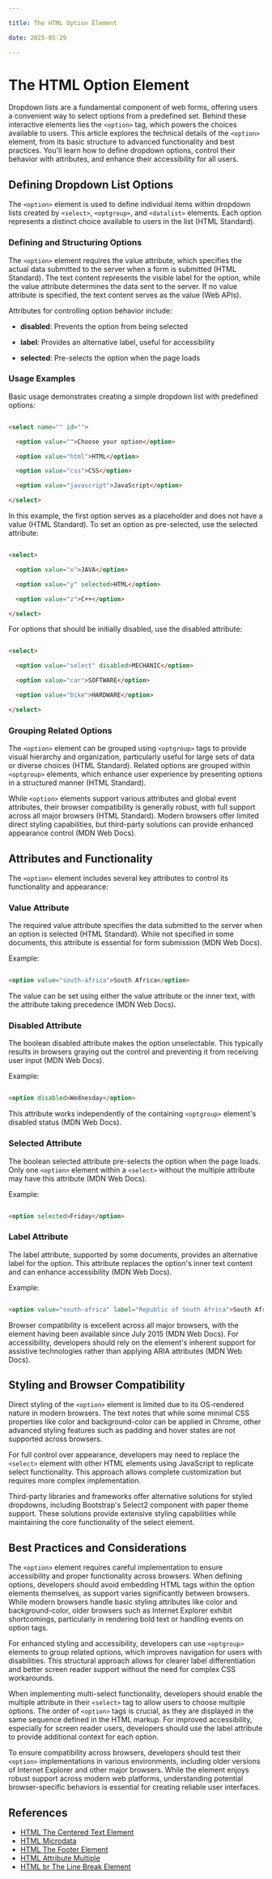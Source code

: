 ```yaml
---

title: The HTML Option Element

date: 2025-05-29

---
```



# The HTML Option Element

Dropdown lists are a fundamental component of web forms, offering users a convenient way to select options from a predefined set. Behind these interactive elements lies the `<option>` tag, which powers the choices available to users. This article explores the technical details of the `<option>` element, from its basic structure to advanced functionality and best practices. You'll learn how to define dropdown options, control their behavior with attributes, and enhance their accessibility for all users.


## Defining Dropdown List Options

The `<option>` element is used to define individual items within dropdown lists created by `<select>`, `<optgroup>`, and `<datalist>` elements. Each option represents a distinct choice available to users in the list (HTML Standard).


### Defining and Structuring Options

The `<option>` element requires the value attribute, which specifies the actual data submitted to the server when a form is submitted (HTML Standard). The text content represents the visible label for the option, while the value attribute determines the data sent to the server. If no value attribute is specified, the text content serves as the value (Web APIs).

Attributes for controlling option behavior include:

- **disabled**: Prevents the option from being selected

- **label**: Provides an alternative label, useful for accessibility

- **selected**: Pre-selects the option when the page loads


### Usage Examples

Basic usage demonstrates creating a simple dropdown list with predefined options:

```html

<select name="" id="">

  <option value="">Choose your option</option>

  <option value="html">HTML</option>

  <option value="css">CSS</option>

  <option value="javascript">JavaScript</option>

</select>

```

In this example, the first option serves as a placeholder and does not have a value (HTML Standard). To set an option as pre-selected, use the selected attribute:

```html

<select>

  <option value="x">JAVA</option>

  <option value="y" selected>HTML</option>

  <option value="z">C++</option>

</select>

```

For options that should be initially disabled, use the disabled attribute:

```html

<select>

  <option value="select" disabled>MECHANIC</option>

  <option value="car">SOFTWARE</option>

  <option value="bike">HARDWARE</option>

</select>

```


### Grouping Related Options

The `<option>` element can be grouped using `<optgroup>` tags to provide visual hierarchy and organization, particularly useful for large sets of data or diverse choices (HTML Standard). Related options are grouped within `<optgroup>` elements, which enhance user experience by presenting options in a structured manner (HTML Standard).

While `<option>` elements support various attributes and global event attributes, their browser compatibility is generally robust, with full support across all major browsers (HTML Standard). Modern browsers offer limited direct styling capabilities, but third-party solutions can provide enhanced appearance control (MDN Web Docs).


## Attributes and Functionality

The `<option>` element includes several key attributes to control its functionality and appearance:


### Value Attribute

The required value attribute specifies the data submitted to the server when an option is selected (HTML Standard). While not specified in some documents, this attribute is essential for form submission (MDN Web Docs).

Example:

```html

<option value="south-africa">South Africa</option>

```

The value can be set using either the value attribute or the inner text, with the attribute taking precedence (MDN Web Docs).


### Disabled Attribute

The boolean disabled attribute makes the option unselectable. This typically results in browsers graying out the control and preventing it from receiving user input (MDN Web Docs).

Example:

```html

<option disabled>Wednesday</option>

```

This attribute works independently of the containing `<optgroup>` element's disabled status (MDN Web Docs).


### Selected Attribute

The boolean selected attribute pre-selects the option when the page loads. Only one `<option>` element within a `<select>` without the multiple attribute may have this attribute (MDN Web Docs).

Example:

```html

<option selected>Friday</option>

```


### Label Attribute

The label attribute, supported by some documents, provides an alternative label for the option. This attribute replaces the option's inner text content and can enhance accessibility (MDN Web Docs).

Example:

```html

<option value="south-africa" label="Republic of South Africa">South Africa</option>

```

Browser compatibility is excellent across all major browsers, with the element having been available since July 2015 (MDN Web Docs). For accessibility, developers should rely on the element's inherent support for assistive technologies rather than applying ARIA attributes (MDN Web Docs).


## Styling and Browser Compatibility

Direct styling of the `<option>` element is limited due to its OS-rendered nature in modern browsers. The text notes that while some minimal CSS properties like color and background-color can be applied in Chrome, other advanced styling features such as padding and hover states are not supported across browsers.

For full control over appearance, developers may need to replace the `<select>` element with other HTML elements using JavaScript to replicate select functionality. This approach allows complete customization but requires more complex implementation.

Third-party libraries and frameworks offer alternative solutions for styled dropdowns, including Bootstrap's Select2 component with paper theme support. These solutions provide extensive styling capabilities while maintaining the core functionality of the select element.


## Best Practices and Considerations

The `<option>` element requires careful implementation to ensure accessibility and proper functionality across browsers. When defining options, developers should avoid embedding HTML tags within the option elements themselves, as support varies significantly between browsers. While modern browsers handle basic styling attributes like color and background-color, older browsers such as Internet Explorer exhibit shortcomings, particularly in rendering bold text or handling events on option tags.

For enhanced styling and accessibility, developers can use `<optgroup>` elements to group related options, which improves navigation for users with disabilities. This structural approach allows for clearer label differentiation and better screen reader support without the need for complex CSS workarounds.

When implementing multi-select functionality, developers should enable the multiple attribute in their `<select>` tag to allow users to choose multiple options. The order of `<option>` tags is crucial, as they are displayed in the same sequence defined in the HTML markup. For improved accessibility, especially for screen reader users, developers should use the label attribute to provide additional context for each option.

To ensure compatibility across browsers, developers should test their `<option>` implementations in various environments, including older versions of Internet Explorer and other major browsers. While the element enjoys robust support across modern web platforms, understanding potential browser-specific behaviors is essential for creating reliable user interfaces.

## References

- [HTML The Centered Text Element](https://github.com/serpuniversity/learn/blob/main/html/HTML%20The%20Centered%20Text%20Element.md)
- [HTML Microdata](https://github.com/serpuniversity/learn/blob/main/html/HTML%20Microdata.md)
- [HTML The Footer Element](https://github.com/serpuniversity/learn/blob/main/html/HTML%20The%20Footer%20Element.md)
- [HTML Attribute Multiple](https://github.com/serpuniversity/learn/blob/main/html/HTML%20Attribute%20Multiple.md)
- [HTML br The Line Break Element](https://github.com/serpuniversity/learn/blob/main/html/HTML%20br%20The%20Line%20Break%20Element.md)